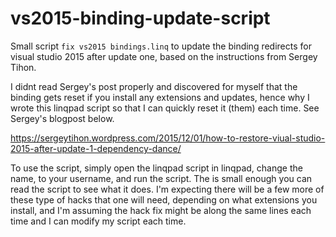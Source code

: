 # vs2015-binding-update-script
Small script `fix vs2015 bindings.linq` to update the binding redirects for visual studio 2015 after update one, based on the instructions from Sergey Tihon.

I didnt read Sergey's post properly and discovered for myself that the binding gets reset if you install any extensions and updates, hence why I wrote this linqpad script so that I can quickly reset it (them) each time. See Sergey's blogpost below.

https://sergeytihon.wordpress.com/2015/12/01/how-to-restore-viual-studio-2015-after-update-1-dependency-dance/

To use the script, simply open the linqpad script in linqpad, change the name, to your username, and run the script. The is small enough you can read the script to see what it does. I'm expecting there will be a few more of these type of hacks that one will need, depending on what extensions you install, and I'm assuming the hack fix might be along the same lines each time and I can modify my script each time.



